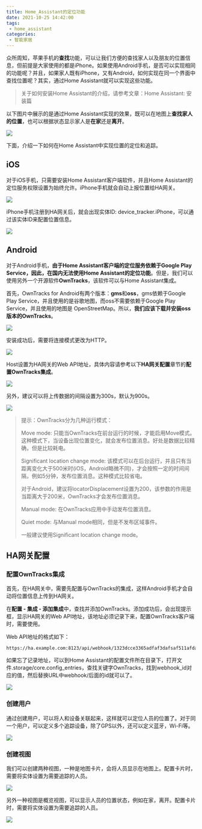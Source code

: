 ```yaml
---
title: Home_Assistant的定位功能
date: 2021-10-25 14:42:00
tags: 
 - home_assistant
categories: 
 - 智能家居
---
```


众所周知，苹果手机的**查找**功能，可以让我们方便的查找家人以及朋友的位置信息，但前提是大家使用的都是iPhone。如果使用Android手机，是否可以实现相同的功能呢？并且，如果家人既有iPhone，又有Android，如何实现在同一个界面中查找位置呢？其实，通过Home Assistant就可以实现这些功能。

> 关于如何安装Home Assistant的介绍，请参考文章：Home Assistant: 安装篇

以下图片中展示的是通过Home Assistant实现的效果，既可以在地图上**查找家人的位置**，也可以根据状态显示家人是**在家**还是**离开**。

![](20211023_234305000_iOS.png)

下面，介绍一下如何在Home Assistant中实现位置的定位和追踪。

<!-- more -->

## iOS

对于iOS手机，只需要安装Home Assistant客户端软件，并且Home Assistant的定位服务权限设置为始终允许。iPhone手机就会自动上报位置给HA网关。

![](20211025_071159000_iOS.png)

iPhone手机注册到HA网关后，就会出现实体ID: device_tracker.iPhone，可以通过该实体ID来配置位置信息。

![](2021-10-25154947.png)

## Android

对于Android手机，**由于Home Assistant客户端的定位服务依赖于Google Play Service，因此，在国内无法使用Home Assistant的定位功能**。但是，我们可以使用另外一个开源软件**OwnTracks**，该软件可以与Home Assistant集成。

首先，OwnTracks for Android有两个版本：**gms**和**oss**，gms依赖于Google Play Service，并且使用的是谷歌地图，而oss不需要依赖于Google Play Service，并且使用的地图是 OpenStreetMap。所以，**我们应该下载并安装oss版本的OwnTracks**。

![](2021-10-25151814.png)

安装成功后，需要将连接模式更改为HTTP。

![](20211025173103.jpg)

Host设置为HA网关的Web API地址，具体内容请参考以下**HA网关配置**章节的**配置OwnTracks集成**。

![](20211025173127.jpg)

另外，建议可以将上传数据的间隔设置为300s，默认为900s。

![](20211025173136.jpg)

> 提示：OwnTracks分为几种运行模式：
>
> Move mode: 只能当OwnTracks在前台运行的时候，才能启用Move模式。这种模式下，当设备出现位置变化，就会发布位置消息。好处是数据比较精确，但是比较耗电。
>
> Significant location change mode: 该模式可以在后台运行，并且只有当距离变化大于500米时(iOS，Android略微不同)，才会按照一定的时间间隔，例如5分钟，发布位置消息。这种模式比较省电。
>
> 对于Android，建议将locatorDisplacement设置为200，该参数的作用是当距离大于200米，OwnTracks才会发布位置消息。
>
> Manual mode: 在OwnTracks应用中手动发布位置消息。
>
> Quiet mode: 与Manual mode相同，但是不发布区域事件。
>
> 一般建议使用Significant location change mode。

## HA网关配置

### 配置OwnTracks集成

首先，在HA网关中，需要先配置与OwnTracks的集成，这样Android手机才会自动将位置信息上传到HA网关。

在**配置 - 集成 - 添加集成**中，查找并添加OwnTracks。添加成功后，会出现提示框，显示HA网关的Web API地址，该地址必须记录下来，配置OwnTracks客户端时，需要使用。

Web API地址的格式如下：

```
https://ha.example.com:8123/api/webhook/1323dcce3365adfaf3dafsaf511afdaf8e3259dfafafafasf121324454
```

如果忘了记录地址，可以到Home Assistant的配置文件所在目录下，打开文件.storage/core.config_entries，查找关键字OwnTracks，找到webhook_id对应的值，然后替换URL中webhook/后面的id就可以了。

![](2021-10-25154637.png)



### 创建用户

通过创建用户，可以将人和设备关联起来，这样就可以定位人员的位置了。对于同一个用户，可以定义多个追踪设备，除了GPS以外，还可以定义蓝牙，Wi-Fi等。

![](2021-10-25155436.png)



### 创建视图

我们可以创建两种视图，一种是地图卡片，会将人员显示在地图上。配置卡片时，需要将实体设置为需要追踪的人员。

![](2021-10-25160029.png)

另外一种视图是概览视图，可以显示人员的位置状态，例如在家，离开。配置卡片时，需要将实体设置为需要追踪的人员。

![](2021-10-25160611.png)

